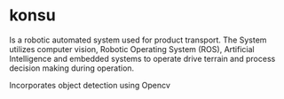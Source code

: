 # konsu
Is a robotic automated system used for product transport. The System utilizes computer vision, Robotic Operating System (ROS), Artificial Intelligence and embedded systems to operate drive terrain and process decision making during operation. 

Incorporates object detection using Opencv
